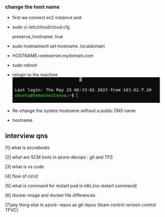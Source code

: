 ### change the host name 

* first we connect ec2 instance and

* sudo vi /etc/cloud/cloud.cfg

    preserve_hostname: true

* sudo hostnamectl set-hostname <hemachaitanya>.localdomain

*  HOSTNAME=webserver.mydomain.com

* sudo reboot

*  relogin to the machine 
![images](./images/1.png)

*  Re-change the system hostname without a public DNS name
 * hostname

## interview qns

[1] what is azureboats

[2] what are SCM tools in azure-devops : git and TFS

[3] what is vs code 

[4] flow of ci/cd

[5] what is command for restart pod in k8s [no restart command]

[6] docker image and docker file differences

[7]any thing else in azure- repos  as git repos {team control version control TFVC}






